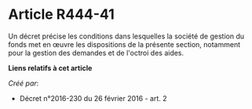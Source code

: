 # Article R444-41

Un décret précise les conditions dans lesquelles la société de gestion du fonds met en œuvre les dispositions de la présente
section, notamment pour la gestion des demandes et de l'octroi des aides.

**Liens relatifs à cet article**

_Créé par_:

  - Décret n°2016-230 du 26 février 2016 - art. 2
